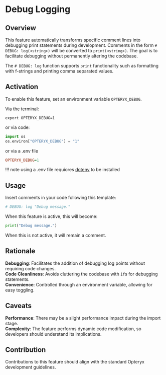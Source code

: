 # Debug Logging

## Overview

This feature automatically transforms specific comment lines into debugging print statements during development. Comments in the form `# DEBUG: log(<string>)` will be converted to `print(<string>)`. The goal is to facilitate debugging without permanently altering the codebase.

The `# DEBUG: log` function supports `print` functionality such as formatting with f-strings and printing comma separated values.

## Activation

To enable this feature, set an environment variable `OPTERYX_DEBUG`.

Via the terminal:
~~~console
export OPTERYX_DEBUG=1
~~~

or via code:
~~~python
import os
os.environ["OPTERYX_DEBUG"] = "1"
~~~

or via a .env file
~~~ini
OPTERYX_DEBUG=1
~~~
!!! note
    using a .env file requiores [dotenv](https://pypi.org/project/python-dotenv/) to be installed

## Usage
Insert comments in your code following this template:

~~~python
# DEBUG: log "Debug message."
~~~

When this feature is active, this will become:

~~~python
print("Debug message.")
~~~

When this is not active, it will remain a comment.

## Rationale

**Debugging**: Facilitates the addition of debugging log points without requiring code changes.   
**Code Cleanliness**: Avoids cluttering the codebase with `if`s for debugging statements.   
**Convenience**: Controlled through an environment variable, allowing for easy toggling.

## Caveats

**Performance**: There may be a slight performance impact during the import stage.   
**Complexity**: The feature performs dynamic code modification, so developers should understand its implications.

## Contribution

Contributions to this feature should align with the standard Opteryx development guidelines.